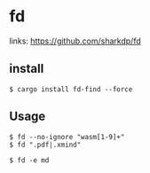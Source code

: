 # fd

links: https://github.com/sharkdp/fd


## install

    $ cargo install fd-find --force

## Usage

    $ fd --no-ignore "wasm[1-9]+"
    $ fd ".pdf|.xmind"

    $ fd -e md
